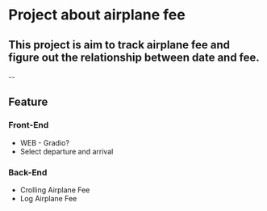 # Project about airplane fee

## This project is aim to track airplane fee and figure out the relationship between date and fee.

--

## Feature

### Front-End
- WEB - Gradio?
- Select departure and arrival

### Back-End
- Crolling Airplane Fee
- Log Airplane Fee
